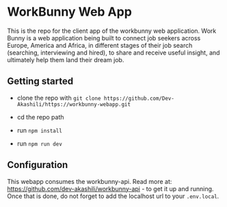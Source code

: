 # WorkBunny Web App

This is the repo for the client app of the workbunny web application. Work Bunny is a web application being built to connect job seekers across Europe, America and Africa, in different stages of their job search (searching, interviewing and hired), to share and receive useful insight, and ultimately help them land their dream job.

## Getting started

- clone the repo with `git clone https://github.com/Dev-Akashili/https://workbunny-webapp.git`

- cd the repo path

- run `npm install`

- run `npm run dev`

## Configuration

This webapp consumes the workbunny-api. Read more at: https://github.com/dev-akashili/workbunny-api - to get it up and running. Once that is done, do not forget to add the localhost url to your `.env.local`.
